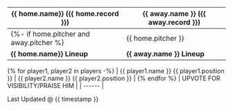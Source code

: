 | {{ home.name}} ({{ home.record }}) | {{ away.name }} ({{ away.record }}) |
| ------ | ------ |
{%- if home.pitcher and away.pitcher %}| {{ home.pitcher }} | {{ away.pitcher }} |{% endif %}
| **{{ home.name}} Lineup** | **{{ away.name }} Lineup** |
{% for player1, player2 in players -%}
| {{ player1.name }} {{ player1.position }} | {{ player2.name }} {{ player2.position }} |
{% endfor %}
| UPVOTE FOR VISIBILITY/PRAISE HIM |
| ------ |

Last Updated @ {{ timestamp }}
